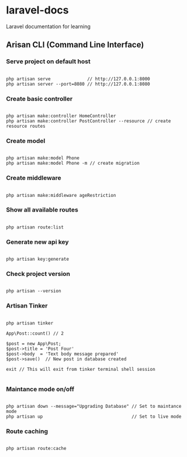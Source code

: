 # laravel-docs
Laravel documentation for learning
  
  
## Arisan CLI (Command Line Interface)  
  
  
  
  
### Serve project on default host  
  
```

php artisan serve              // http://127.0.0.1:8000
php artisan server --port=8080 // http://127.0.0.1:8080

```  
  
  
### Create basic controller  
  
```

php artisan make:controller HomeController
php artisan make:controller PostController --resource // create resource routes

```  
  
  
### Create model  
  
```

php artisan make:model Phone
php artisan make:model Phone -m // create migration

```  
  
  
### Create middleware  
  
```

php artisan make:middleware ageRestriction

```
  
  
### Show all available routes  
  
```

php artisan route:list

```  
  
  
### Generate new api key  
  
```

php artisan key:generate

```  
  
  
### Check project version  

```

php artisan --version

```  


### Artisan Tinker  

```

php artisan tinker 

App\Post::count() // 2

$post = new App\Post;
$post->title = 'Post Four'
$post->body  = 'Text body message prepared'
$post->save()  // New post in database created

exit // This will exit from tinker terminal shell session


```  


### Maintance mode on/off  

```

php artisan down --message="Upgrading Database" // Set to maintance mode 
php artisan up                                  // Set to live mode

```  
  

### Route caching  

```

php artisan route:cache

```
